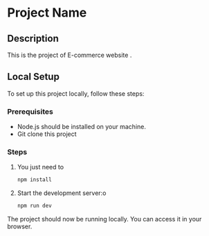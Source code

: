 # Project Name

## Description
This is the project of E-commerce website .

## Local Setup
To set up this project locally, follow these steps:

### Prerequisites
- Node.js should be installed on your machine.
- Git clone this project
### Steps
1. You just need to 
    ```bash
    npm install
    ```

2. Start the development server:o
    ```bash
    npm run dev
    ```
 

The project should now be running locally. You can access it in your browser.
